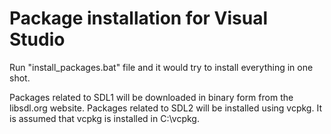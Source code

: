 Package installation for Visual Studio
======

Run "install_packages.bat" file and it would try to install everything in one shot.

Packages related to SDL1 will be downloaded in binary form from the libsdl.org website.
Packages related to SDL2 will be installed using vcpkg. It is assumed that vcpkg is
installed in C:\vcpkg.
